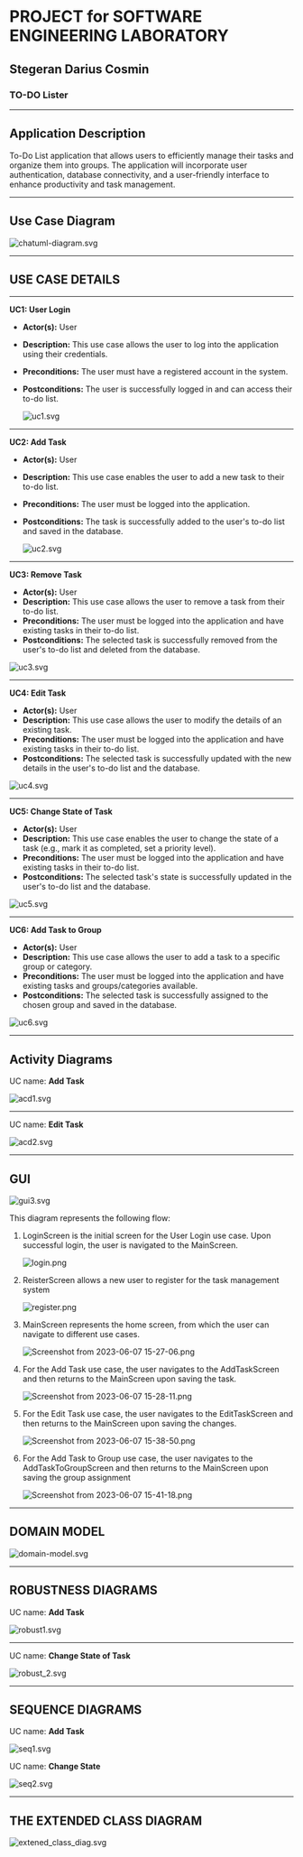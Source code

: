 # PROJECT for SOFTWARE ENGINEERING LABORATORY

## Stegeran Darius Cosmin

### TO-DO Lister

---

## ******Application Description******

To-Do List application that allows users to efficiently manage their tasks and organize them into groups. The application will incorporate user authentication, database connectivity, and a user-friendly interface to enhance productivity and task management.

---

## **Use Case Diagram**

![chatuml-diagram.svg](PROJECT%20for%20SOFTWARE%20ENGINEERING%20LABORATORY%202c4b7be625e746cb878f1a87185b388b/chatuml-diagram.svg)

---

## USE CASE DETAILS

---

**UC1: User Login**

- **Actor(s):** User
- **Description:** This use case allows the user to log into the application using their credentials.
- **Preconditions:** The user must have a registered account in the system.
- **Postconditions:** The user is successfully logged in and can access their to-do list.
    
    ![uc1.svg](PROJECT%20for%20SOFTWARE%20ENGINEERING%20LABORATORY%202c4b7be625e746cb878f1a87185b388b/uc1.svg)
    

---

**UC2: Add Task**

- **Actor(s):** User
- **Description:** This use case enables the user to add a new task to their to-do list.
- **Preconditions:** The user must be logged into the application.
- **Postconditions:** The task is successfully added to the user's to-do list and saved in the database.
    
    ![uc2.svg](PROJECT%20for%20SOFTWARE%20ENGINEERING%20LABORATORY%202c4b7be625e746cb878f1a87185b388b/uc2.svg)
    

---

**UC3: Remove Task**

- **Actor(s):** User
- **Description:** This use case allows the user to remove a task from their to-do list.
- **Preconditions:** The user must be logged into the application and have existing tasks in their to-do list.
- **Postconditions:** The selected task is successfully removed from the user's to-do list and deleted from the database.

![uc3.svg](PROJECT%20for%20SOFTWARE%20ENGINEERING%20LABORATORY%202c4b7be625e746cb878f1a87185b388b/uc3.svg)

---

**UC4: Edit Task**

- **Actor(s):** User
- **Description:** This use case allows the user to modify the details of an existing task.
- **Preconditions:** The user must be logged into the application and have existing tasks in their to-do list.
- **Postconditions:** The selected task is successfully updated with the new details in the user's to-do list and the database.

![uc4.svg](PROJECT%20for%20SOFTWARE%20ENGINEERING%20LABORATORY%202c4b7be625e746cb878f1a87185b388b/uc4.svg)

---

**UC5: Change State of Task**

- **Actor(s):** User
- **Description:** This use case enables the user to change the state of a task (e.g., mark it as completed, set a priority level).
- **Preconditions:** The user must be logged into the application and have existing tasks in their to-do list.
- **Postconditions:** The selected task's state is successfully updated in the user's to-do list and the database.

![uc5.svg](PROJECT%20for%20SOFTWARE%20ENGINEERING%20LABORATORY%202c4b7be625e746cb878f1a87185b388b/uc5.svg)

---

**UC6: Add Task to Group**

- **Actor(s):** User
- **Description:** This use case allows the user to add a task to a specific group or category.
- **Preconditions:** The user must be logged into the application and have existing tasks and groups/categories available.
- **Postconditions:** The selected task is successfully assigned to the chosen group and saved in the database.

![uc6.svg](PROJECT%20for%20SOFTWARE%20ENGINEERING%20LABORATORY%202c4b7be625e746cb878f1a87185b388b/uc6.svg)

---

## Activity Diagrams

UC name: **Add Task**

![acd1.svg](PROJECT%20for%20SOFTWARE%20ENGINEERING%20LABORATORY%202c4b7be625e746cb878f1a87185b388b/acd1.svg)

---

UC name: **Edit Task**

![acd2.svg](PROJECT%20for%20SOFTWARE%20ENGINEERING%20LABORATORY%202c4b7be625e746cb878f1a87185b388b/acd2.svg)

---

## GUI

![gui3.svg](PROJECT%20for%20SOFTWARE%20ENGINEERING%20LABORATORY%202c4b7be625e746cb878f1a87185b388b/gui3.svg)

This diagram represents the following flow:

1. LoginScreen is the initial screen for the User Login use case. Upon successful login, the user is navigated to the MainScreen.
    
    ![login.png](PROJECT%20for%20SOFTWARE%20ENGINEERING%20LABORATORY%202c4b7be625e746cb878f1a87185b388b/login.png)
    
2. ReisterScreen allows a new user to register for the task management system
    
    ![register.png](PROJECT%20for%20SOFTWARE%20ENGINEERING%20LABORATORY%202c4b7be625e746cb878f1a87185b388b/register.png)
    
3. MainScreen represents the home screen, from which the user can navigate to different use cases.
    
    ![Screenshot from 2023-06-07 15-27-06.png](PROJECT%20for%20SOFTWARE%20ENGINEERING%20LABORATORY%202c4b7be625e746cb878f1a87185b388b/Screenshot_from_2023-06-07_15-27-06.png)
    
4. For the Add Task use case, the user navigates to the AddTaskScreen and then returns to the MainScreen upon saving the task.
    
    ![Screenshot from 2023-06-07 15-28-11.png](PROJECT%20for%20SOFTWARE%20ENGINEERING%20LABORATORY%202c4b7be625e746cb878f1a87185b388b/Screenshot_from_2023-06-07_15-28-11.png)
    
5. For the Edit Task use case, the user navigates to the EditTaskScreen and then returns to the MainScreen upon saving the changes.
    
    ![Screenshot from 2023-06-07 15-38-50.png](PROJECT%20for%20SOFTWARE%20ENGINEERING%20LABORATORY%202c4b7be625e746cb878f1a87185b388b/Screenshot_from_2023-06-07_15-38-50.png)
    
6. For the Add Task to Group use case, the user navigates to the AddTaskToGroupScreen and then returns to the MainScreen upon saving the group assignment
    
    ![Screenshot from 2023-06-07 15-41-18.png](PROJECT%20for%20SOFTWARE%20ENGINEERING%20LABORATORY%202c4b7be625e746cb878f1a87185b388b/Screenshot_from_2023-06-07_15-41-18.png)
    

---

## DOMAIN MODEL

![domain-model.svg](PROJECT%20for%20SOFTWARE%20ENGINEERING%20LABORATORY%202c4b7be625e746cb878f1a87185b388b/domain-model.svg)

---

## ROBUSTNESS DIAGRAMS

UC name: **Add Task**

![robust1.svg](PROJECT%20for%20SOFTWARE%20ENGINEERING%20LABORATORY%202c4b7be625e746cb878f1a87185b388b/robust1.svg)

---

UC name: **Change State of Task**

![robust_2.svg](PROJECT%20for%20SOFTWARE%20ENGINEERING%20LABORATORY%202c4b7be625e746cb878f1a87185b388b/robust_2.svg)

---

## SEQUENCE DIAGRAMS

UC name: **Add Task**

![seq1.svg](PROJECT%20for%20SOFTWARE%20ENGINEERING%20LABORATORY%202c4b7be625e746cb878f1a87185b388b/seq1.svg)

UC name: **Change State** 

![seq2.svg](PROJECT%20for%20SOFTWARE%20ENGINEERING%20LABORATORY%202c4b7be625e746cb878f1a87185b388b/seq2.svg)

---

## THE EXTENDED CLASS DIAGRAM

![extened_class_diag.svg](PROJECT%20for%20SOFTWARE%20ENGINEERING%20LABORATORY%202c4b7be625e746cb878f1a87185b388b/extened_class_diag.svg)

